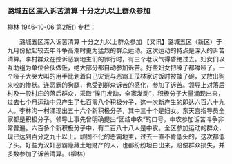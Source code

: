 ### 潞城五区深入诉苦清算  十分之九以上群众参加
柳林
1946-10-06
第2版()
专栏：

　　潞城五区深入诉苦清算
    十分之九以上群众参加
    【又讯】潞城五区（新区）于九月份掀起较去年斗争高潮时更为猛烈的群众运动。这次运动的特点是深入的诉苦清算。李村群众在控诉恶霸地主们的罪行时，有三个老汉气得昏绝过去。妇女们以互助组为单位合伙做饭，绝大部分都自动参加诉苦。好些妇女把嗓子都嚎哑了。一个哑子大哭大叫的用手比划着自己灾荒与恶霸王茂林家讨饭时被敲了碗，又放出狗来咬的惨状。连恶霸的狗腿，也受到群众诉苦的感化，参加了诉苦。领导上对落后村及一般村庄的落后群众，采取“挨门发动，全家发动”，积极分子大量涌现出来，过去七个月运动中只产生了七百零八个积极分子，这一次新产生的即达六百六十九人。李林沟一村涌现出五十六个新积极分子，其中三十个是妇女。东天宫指导员全家都是积极分子。领导上事先曾明确提出“团结中农”的口号，中农参加诉苦斗争非常普遍。六百多个新积极分子中，有二百八十八人是中农。全区参加运动的群众，现已达到百分之九十以上。顽固不化的恶霸地主，过去一直不肯低头的，这次都低了头。好些为汉奸恶霸隐藏土地财产的人，也都纷纷坦白出来，赔偿群众损失，并多数参加了诉苦清算。（柳林）
